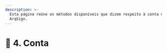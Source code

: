 ```yaml
---
description: >-
  Esta página reúne os métodos disponíveis que dizem respeito à conta da
  ArqSign.
---
```


# 📂 4. Conta

